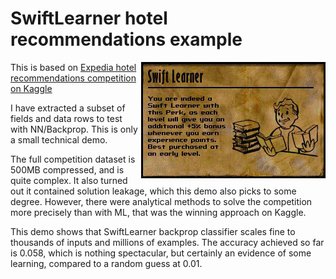 # SwiftLearner hotel recommendations example

<img align="right" src="img/swiftlearner.jpg" alt="Swift Learner"/>

This is based on [Expedia hotel recommendations competition on Kaggle](https://www.kaggle.com/c/expedia-hotel-recommendations)

I have extracted a subset of fields and data rows to test with NN/Backprop.
This is only a small technical demo.

The full competition dataset is 500MB compressed, and is quite complex.
It also turned out it contained solution leakage, which this demo also picks to some degree.
However, there were analytical methods to solve the competition more precisely than with ML,
that was the winning approach on Kaggle.

This demo shows that SwiftLearner backprop classifier scales fine to thousands
of inputs and millions of examples. The accuracy achieved so far is 0.058, which
is nothing spectacular, but certainly an evidence of some learning, compared
to a random guess at 0.01.